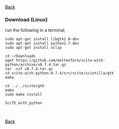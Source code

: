 
<a href="../README.md" style="color:black; text-decoration:underline">Back</a>

### Download (Linux)

run the following in a terminal,

    sudo apt-get install libgtk2.0-dev
    sudo apt-get install python2.7-dev
    sudo apt-get install xclip
    
    cd ~/Downloads
    wget https://github.com/moltenform/scite-with-python/archive/v0.7.4.tar.gz
    tar -xzf v0.7.4.tar.gz
    cd scite-with-python-0.7.4/src/scite/scintilla/gtk
    make
    
    cd ../../scite/gtk
    make
    sudo make install

    SciTE_with_python

<p>&nbsp;</p><a href="../README.md" style="color:black; text-decoration:underline">Back</a>
